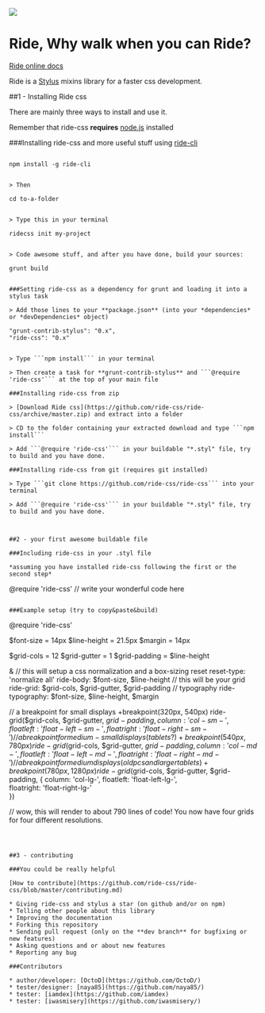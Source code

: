 ![](https://d13yacurqjgara.cloudfront.net/users/505610/screenshots/1892404/ridecss.jpg)

Ride, Why walk when you can Ride?
=====================================

[Ride online docs](https://ridecss.com/)

Ride is a [Stylus](http://learnboost.github.io/stylus/ "Stylus homepage") mixins library for a faster css development.

##1 - Installing Ride css

There are mainly three ways to install and use it.

Remember that ride-css **requires** [node.js](http://nodejs.org/ "Click here to go to node.js website") installed

###Installing ride-css and more useful stuff using [ride-cli](http://github.com/ride-css/ride-cli/ "Ride-cli github repository")

> ```
    npm install -g ride-cli
  ```

> Then
  ```
    cd to-a-folder
  ```

> Type this in your terminal
  ```
    ridecss init my-project
  ```

> Code awesome stuff, and after you have done, build your sources:
  ```
    grunt build
  ```

###Setting ride-css as a dependency for grunt and loading it into a stylus task

> Add those lines to your **package.json** (into your *dependencies* or *devDependencies* object)
  ```
    "grunt-contrib-stylus": "0.x",
    "ride-css": "0.x"
  ```

> Type ```npm install``` in your terminal

> Then create a task for **grunt-contrib-stylus** and ```@require 'ride-css'``` at the top of your main file

###Installing ride-css from zip

> [Download Ride css](https://github.com/ride-css/ride-css/archive/master.zip) and extract into a folder

> CD to the folder containing your extracted download and type ```npm install```

> Add ```@require 'ride-css'``` in your buildable "*.styl" file, try to build and you have done.

###Installing ride-css from git (requires git installed)

> Type ```git clone https://github.com/ride-css/ride-css``` into your terminal

> Add ```@require 'ride-css'``` in your buildable "*.styl" file, try to build and you have done.



##2 - your first awesome buildable file

###Including ride-css in your .styl file

*assuming you have installed ride-css following the first or the second step*

```
@require 'ride-css'
// write your wonderful code here
```

###Example setup (try to copy&paste&build)
```
@require 'ride-css'

$font-size = 14px
$line-height = 21.5px
$margin = 14px

$grid-cols = 12
$grid-gutter = 1
$grid-padding = $line-height 

&
  // this will setup a css normalization and a box-sizing reset
  reset-type: 'normalize all'
  ride-body: $font-size, $line-height
  // this will be your grid
  ride-grid: $grid-cols, $grid-gutter, $grid-padding
  // typography
  ride-typography: $font-size, $line-height, $margin

// a breakpoint for small displays
+breakpoint(320px, 540px)
  ride-grid($grid-cols, $grid-gutter, $grid-padding, {
    column: 'col-sm-',
    floatleft: 'float-left-sm-',  
    floatright: 'float-right-sm-'  
  })
// a breakpoint for medium-small displays (tablets?)
+breakpoint(540px, 780px)
  ride-grid($grid-cols, $grid-gutter, $grid-padding, {
    column: 'col-md-',
    floatleft: 'float-left-md-',  
    floatright: 'float-right-md-'  
  })
// a breakpoint for medium displays (old pcs and larger tablets)
+breakpoint(780px, 1280px)
  ride-grid($grid-cols, $grid-gutter, $grid-padding, {
    column: 'col-lg-',
    floatleft: 'float-left-lg-',  
    floatright: 'float-right-lg-'  
  })

// wow, this will render to about 790 lines of code! You now have four grids for four different resolutions.
```



##3 - contributing

###You could be really helpful

[How to contribute](https://github.com/ride-css/ride-css/blob/master/contributing.md)

* Giving ride-css and stylus a star (on github and/or on npm)
* Telling other people about this library
* Improving the documentation
* Forking this repository
* Sending pull request (only on the **dev branch** for bugfixing or new features)
* Asking questions and or about new features
* Reporting any bug

###Contributors

* author/developer: [OctoD](https://github.com/OctoD/)
* tester/designer: [naya85](https://github.com/naya85/)
* tester: [iamdex](https://github.com/iamdex)
* tester: [iwasmisery](https://github.com/iwasmisery/)